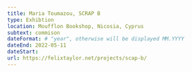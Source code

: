 ```yaml
---
title: Maria Toumazou, SCRAP B 
type: Exhibtion
location: Moufflon Bookshop, Nicosia, Cyprus
subtext: commison
dateFormat: # "year", otherwise will be displayed MM.YYYY
dateEnd: 2022-05-11
dateStart:
url: https://felixtaylor.net/projects/scap-b/
---
```

